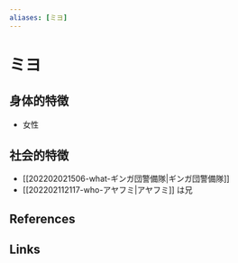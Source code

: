 ```yaml
---
aliases: [ミヨ]
---
```

# ミヨ

## 身体的特徴

- 女性

## 社会的特徴

- [[202202021506-what-ギンガ団警備隊|ギンガ団警備隊]]
- [[202202112117-who-アヤフミ|アヤフミ]] は兄

## References



## Links


